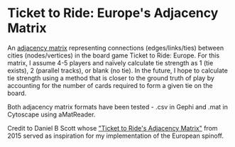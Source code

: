 # Ticket to Ride: Europe's Adjacency Matrix
An [adjacency matrix](http://faculty.ucr.edu/~hanneman/nettext/C5_%20Matrices.html) representing connections (edges/links/ties) between cities (nodes/vertices) in the board game Ticket to Ride: Europe. For this matrix, I assume 4-5 players and naïvely calculate tie strength as 1 (tie exists), 2 (parallel tracks), or blank (no tie). In the future, I hope to calculate tie strength using a method that is closer to the ground truth of play by accounting for the number of cards required to form a given tie on the board.

Both adjacency matrix formats have been tested - .csv in Gephi and .mat in Cytoscape using aMatReader.

Credit to Daniel B Scott whose ["Ticket to Ride's Adjacency Matrix"](https://danbscott.ghost.io/ticket-to-rides-adjacency-matrix/) from 2015 served as inspiration for my implementation of the European spinoff. 
